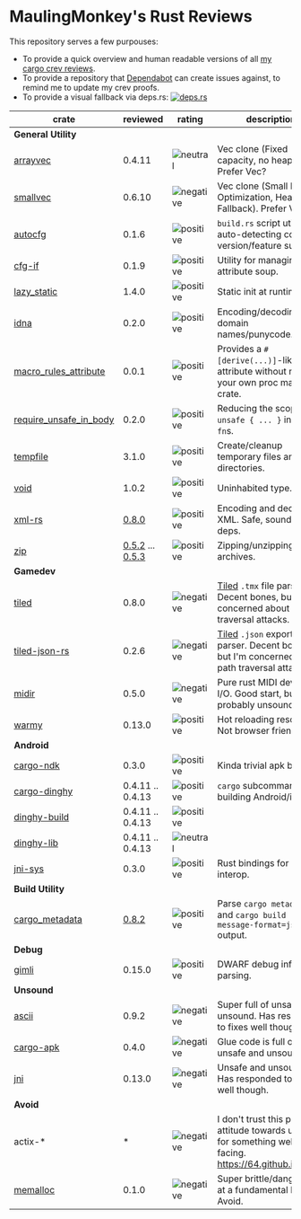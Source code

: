 # MaulingMonkey's Rust Reviews

This repository serves a few purpouses:
* To provide a quick overview and human readable versions of all [my cargo crev reviews](https://github.com/MaulingMonkey/crev-proofs).
* To provide a repository that [Dependabot](https://dependabot.com) can create issues against, to remind me to update my crev proofs.
* To provide a visual fallback via deps.rs:  [![deps.rs](https://deps.rs/repo/github/MaulingMonkey/rust-reviews/status.svg)](https://deps.rs/repo/github/MaulingMonkey/rust-reviews)

| crate                                                                     | reviewed  | rating | description |
| ------------------------------------------------------------------------- | --------- | ------ | ----------- |
| **General Utility** | | | |
| [arrayvec](https://crates.io/crates/arrayvec)                             | 0.4.11    | ![neutral](https://img.shields.io/badge/-neutral-lightgrey)   | Vec clone (Fixed capacity, no heap).  Prefer Vec?
| [smallvec](https://crates.io/crates/smallvec)                             | 0.6.10    | ![negative](https://img.shields.io/badge/-negative-yellow)    | Vec clone (Small Buffer Optimization, Heap Fallback).  Prefer Vec.
| [autocfg](https://crates.io/crates/autocfg)                               | 0.1.6     | ![positive](https://img.shields.io/badge/-positive-green)     | `build.rs` script utility for auto-detecting compiler version/feature support.
| [cfg-if](https://crates.io/crates/cfg-if)                                 | 0.1.9     | ![positive](https://img.shields.io/badge/-positive-green)     | Utility for managing cfg attribute soup.
| [lazy_static](https://crates.io/crates/lazy_static)                       | 1.4.0     | ![positive](https://img.shields.io/badge/-positive-green)     | Static init at runtime.
| [idna](https://crates.io/crates/idna)                                     | 0.2.0     | ![positive](https://img.shields.io/badge/-positive-green)     | Encoding/decoding domain names/punycode.
| [macro_rules_attribute](https://crates.io/crates/macro_rules_attribute)   | 0.0.1     | ![positive](https://img.shields.io/badge/-positive-green)     | Provides a `#[derive(...)]`-like attribute without needing your own proc macro crate.
| [require_unsafe_in_body](https://crates.io/crates/require_unsafe_in_body) | 0.2.0     | ![positive](https://img.shields.io/badge/-positive-green)     | Reducing the scope of `unsafe { ... }` in `unsafe fn`s.
| [tempfile](https://crates.io/crates/tempfile)                             | 3.1.0     | ![positive](https://img.shields.io/badge/-positive-green)     | Create/cleanup temporary files and directories.
| [void](https://crates.io/crates/void)                                     | 1.0.2     | ![positive](https://img.shields.io/badge/-positive-green)     | Uninhabited type.
| [xml-rs](https://crates.io/crates/xml-rs)                                 | [0.8.0](reviews/xml-rs.md#0.8.0)                                  | ![positive](https://img.shields.io/badge/-positive-green)     | Encoding and decoding XML.  Safe, sound, no deps.
| [zip](https://crates.io/crates/zip)                                       | [0.5.2](reviews/zip.md#0.5.2) ... [0.5.3](reviews/zip.md#0.5.3)   | ![positive](https://img.shields.io/badge/-positive-green)     | Zipping/unzipping `.zip` archives.
| **Gamedev** | | | |
| [tiled](https://crates.io/crates/tiled)                                   | 0.8.0     | ![negative](https://img.shields.io/badge/-negative-yellow)    | [Tiled](https://www.mapeditor.org) `.tmx` file parser.  Decent bones, but I'm concerned about path traversal attacks.
| [tiled-json-rs](https://crates.io/crates/tiled-json-rs)                   | 0.2.6     | ![negative](https://img.shields.io/badge/-negative-yellow)    | [Tiled](https://www.mapeditor.org) `.json` export file parser.  Decent bones, but I'm concerned about path traversal attacks.
| [midir](https://crates.io/crates/midir)                                   | 0.5.0     | ![negative](https://img.shields.io/badge/-negative-yellow)    | Pure rust MIDI device I/O.  Good start, but probably unsound.
| [warmy](https://crates.io/crates/warmy)                                   | 0.13.0    | ![positive](https://img.shields.io/badge/-positive-green)     | Hot reloading resources.  Not browser friendly.
| **Android** | | | |
| [cargo-ndk](https://crates.io/crates/cargo-ndk)                           | 0.3.0     | ![positive](https://img.shields.io/badge/-positive-green)     | Kinda trivial apk building.
| [cargo-dinghy](https://crates.io/crates/cargo-dinghy)                     | 0.4.11 .. 0.4.13  | ![positive](https://img.shields.io/badge/-positive-green)     | `cargo` subcommand for building Android/iOS
| [dinghy-build](https://crates.io/crates/dinghy-build)                     | 0.4.11 .. 0.4.13  | ![positive](https://img.shields.io/badge/-positive-green)     | |
| [dinghy-lib](https://crates.io/crates/dinghy-lib)                         | 0.4.11 .. 0.4.13  | ![neutral](https://img.shields.io/badge/-neutral-lightgrey)   | |
| [jni-sys](https://crates.io/crates/jni-sys)                               | 0.3.0     | ![positive](https://img.shields.io/badge/-positive-green)     | Rust bindings for JNI interop.
| **Build Utility** | | | |
| [cargo_metadata](https://crates.io/crates/cargo_metadata)                 | [0.8.2](reviews/cargo_metadata.md#0.8.2)                          | ![positive](https://img.shields.io/badge/-positive-green)     | Parse `cargo metadata` and `cargo build --message-format=json` output.
| **Debug** | | | |
| [gimli](https://crates.io/crates/gimli)                                   | 0.15.0    | ![positive](https://img.shields.io/badge/-positive-green)     | DWARF debug info parsing.
| **Unsound** | | | |
| [ascii](https://crates.io/crates/ascii)                                   | 0.9.2     | ![negative](https://img.shields.io/badge/-negative-yellow)    | Super full of unsafe and unsound.  Has responded to fixes well though.
| [cargo-apk](https://crates.io/crates/cargo-apk)                           | 0.4.0     | ![negative](https://img.shields.io/badge/-negative-yellow)    | Glue code is full of unsafe and unsound.
| [jni](https://crates.io/crates/jni)                                       | 0.13.0    | ![negative](https://img.shields.io/badge/-negative-yellow)    | Unsafe and unsound.  Has responded to fixes well though.
| **Avoid** | | | |
| actix-\*                                                                  | \*        | ![negative](https://img.shields.io/badge/-negative-red)       | I don't trust this project's attitude towards unsafe for something web facing.  https://64.github.io/actix/
| [memalloc](https://crates.io/crates/memalloc)                             | 0.1.0     | ![negative](https://img.shields.io/badge/-negative-red)       | Super brittle/dangerous at a fundamental level.  Avoid.

<!--
| [CRATENAME](https://crates.io/crates/CRATENAME)                           |           | ![positive](https://img.shields.io/badge/-positive-green)     | 
| [CRATENAME](https://crates.io/crates/CRATENAME)                           |           | ![neutral](https://img.shields.io/badge/-neutral-lightgrey)   | 
| [CRATENAME](https://crates.io/crates/CRATENAME)                           |           | ![negative](https://img.shields.io/badge/-negative-yellow)    | 
| [CRATENAME](https://crates.io/crates/CRATENAME)                           |           | ![negative](https://img.shields.io/badge/-negative-red)       | 
-->
